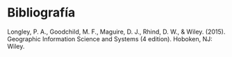 # Bibliografía

Longley, P. A., Goodchild, M. F., Maguire, D. J., Rhind, D. W., & Wiley. (2015). Geographic Information Science and Systems (4 edition). Hoboken, NJ: Wiley.
